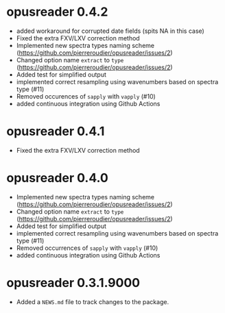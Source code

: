 <!-- NEWS.md is maintained by https://cynkra.github.io/fledge, do not edit -->

# opusreader 0.4.2

- added workaround for corrupted date fields (spits NA in this case)
- Fixed the extra FXV/LXV correction method
- Implemented new spectra types naming scheme (https://github.com/pierreroudier/opusreader/issues/2)
- Changed option name `extract` to `type` (https://github.com/pierreroudier/opusreader/issues/2)
- Added test for simplified output
- implemented correct resampling using wavenumbers based on spectra type (#11)
- Removed occurences of `sapply` with `vapply` (#10)
- added continuous integration using Github Actions


# opusreader 0.4.1

- Fixed the extra FXV/LXV correction method


# opusreader 0.4.0

- Implemented new spectra types naming scheme (https://github.com/pierreroudier/opusreader/issues/2)
- Changed option name `extract` to `type` (https://github.com/pierreroudier/opusreader/issues/2)
- Added test for simplified output
- implemented correct resampling using wavenumbers based on spectra type (#11)
- Removed occurrences of `sapply` with `vapply` (#10)
- added continuous integration using Github Actions


# opusreader 0.3.1.9000

* Added a `NEWS.md` file to track changes to the package.
